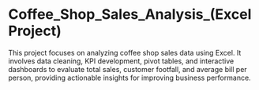 # Coffee_Shop_Sales_Analysis_(Excel Project)
This project focuses on analyzing coffee shop sales data using Excel. It involves data cleaning, KPI development, pivot tables, and interactive dashboards to evaluate total sales, customer footfall, and average bill per person, providing actionable insights for improving business performance.
